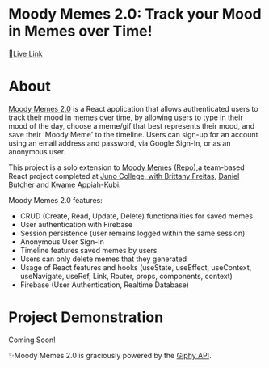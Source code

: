 # Moody Memes 2.0: Track your Mood in Memes over Time! 

<a href="https://moody-memes.vercel.app/">🔗Live Link</a>

# About
<p><a href="https://moody-memes.vercel.app/"> Moody Memes 2.0</a> is a React application that allows authenticated users to track their mood in memes over time, by allowing users to type in their mood of the day, choose a meme/gif that best represents their mood, and save their 'Moody Meme' to the timeline. Users can sign-up for an account using an email address and password, via Google Sign-In, or as an anonymous user.</p>

<p>This project is a solo extension to <a href="https://moodymemes.netlify.app/">Moody Memes</a> (<a href="https://github.com/giphySentiment/moodyMemes">Repo</a>),a team-based React project completed at <a href="https://junocollege.com">Juno College, with <a href="https://github.com/BrittFreitas">Brittany Freitas</a>, <a href="https://github.com/dbutch25">Daniel Butcher</a> and <a href="https://github.com/kwametsunami">Kwame Appiah-Kubi</a>.</p> 

<p>Moody Memes 2.0 features:</p>

- CRUD (Create, Read, Update, Delete) functionalities for saved memes
- User authentication with Firebase
- Session persistence (user remains logged within the same session)
- Anonymous User Sign-In
- Timeline features saved memes by users
- Users can only delete memes that they generated
- Usage of React features and hooks (useState, useEffect, useContext, useNavigate, useRef, Link, Router, props, components, context)
- Firebase (User Authentication, Realtime Database)

# Project Demonstration
<!-- <img src="./src/assets/screenRecord.gif" alt="screen recording of the moody memes app running"> -->
<p>Coming Soon!</p>

<p>
✨Moody Memes 2.0 is graciously powered by the <a href="https://developers.giphy.com/docs/api/">Giphy API</a>.</p>



